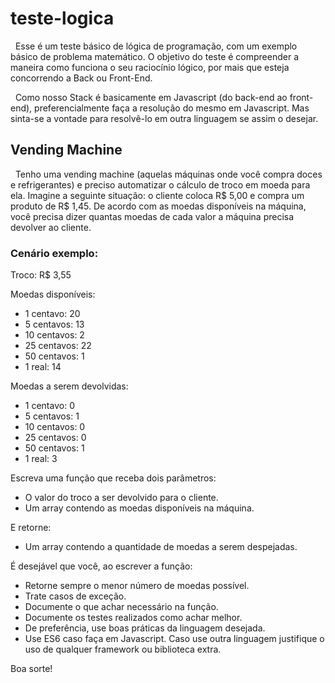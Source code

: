 # teste-logica

&nbsp;&nbsp;Esse é um teste básico de lógica de programação, com um exemplo básico de problema matemático. O objetivo do teste é compreender a maneira como funciona o seu raciocínio lógico, por mais que esteja concorrendo a Back ou Front-End.
  
&nbsp;&nbsp;Como nosso Stack é basicamente em Javascript (do back-end ao front-end), preferencialmente faça a resolução do mesmo em Javascript. Mas sinta-se a vontade para resolvê-lo em outra linguagem se assim o desejar.
  
  ## Vending Machine

&nbsp;&nbsp;Tenho uma vending machine (aquelas máquinas onde você compra doces e refrigerantes) e preciso automatizar o cálculo de troco em moeda para ela. Imagine a seguinte situação: o cliente coloca R$ 5,00 e compra um produto de R$ 1,45. De acordo com as moedas disponíveis na máquina, você precisa dizer quantas moedas de cada valor a máquina precisa devolver ao cliente.

  ### Cenário exemplo:

  Troco: R$ 3,55

  Moedas disponíveis:
  * 1 centavo: 20
  * 5 centavos: 13
  * 10 centavos: 2
  * 25 centavos: 22
  * 50 centavos: 1
  * 1 real: 14
  
  Moedas a serem devolvidas:
  * 1 centavo: 0
  * 5 centavos: 1
  * 10 centavos: 0
  * 25 centavos: 0
  * 50 centavos: 1
  * 1 real: 3
 
  Escreva uma função que receba dois parâmetros: 

  - O valor do troco a ser devolvido para o cliente.
  - Um array contendo as moedas disponíveis na máquina.

  E retorne:

  - Um array contendo a quantidade de moedas a serem despejadas.

  É desejável que você, ao escrever a função:

  - Retorne sempre o menor número de moedas possível.
  - Trate casos de exceção.
  - Documente o que achar necessário na função.
  - Documente os testes realizados como achar melhor.
  - De preferência, use boas práticas da linguagem desejada.
  - Use ES6 caso faça em Javascript. Caso use outra linguagem justifique o uso de qualquer framework ou biblioteca extra.
  
Boa sorte!
